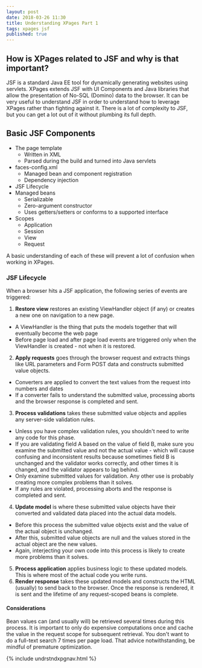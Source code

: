 ```yaml
---
layout: post
date: 2018-03-26 11:30
title: Understanding XPages Part 1
tags: xpages jsf
published: true
---
```

## How is XPages related to JSF and why is that important?

JSF is a standard Java EE tool for dynamically generating websites using servlets. XPages extends JSF with UI Components and Java libraries that allow the presentation of No-SQL (Domino) data to the browser. It can be very useful to understand JSF in order to understand how to leverage XPages rather than fighting against it. There is a lot of complexity to JSF, but you can get a lot out of it without plumbing its full depth.
<!-- more -->
## Basic JSF Components

* The page template
  * Written in XML
  * Parsed during the build and turned into Java servlets
* faces-config.xml
  * Managed bean and component registration
  * Dependency injection
* JSF Lifecycle
* Managed beans
  * Serializable
  * Zero-argument constructor
  * Uses getters/setters or conforms to a supported interface
* Scopes
  * Application
  * Session
  * View
  * Request
  
A basic understanding of each of these will prevent a lot of confusion when working in XPages.

### JSF Lifecycle

When a browser hits a JSF application, the following series of events are triggered:

1. **Restore view** restores an existing ViewHandler object (if any) or creates a new one on navigation to a new page.
  * A ViewHandler is the thing that puts the models together that will eventually become the web page
  * Before page load and after page load events are triggered only when the ViewHandler is created - not when it is restored.
2. **Apply requests** goes through the browser request and extracts things like URL parameters and Form POST data and constructs submitted value objects.
  * Converters are applied to convert the text values from the request into numbers and dates
  * If a converter fails to understand the submitted value, processing aborts and the browser response is completed and sent.
3. **Process validations** takes these submitted value objects and applies any server-side validation rules.  
  * Unless you have complex validation rules, you shouldn't need to write any code for this phase.
  * If you are validating field A based on the value of field B, make sure you examine the submitted value and not the actual value - which will cause confusing and inconsistent results because sometimes field B is unchanged and the validator works correctly, and other times it is changed, and the validator appears to lag behind.
  * Only examine submitted values for validation. Any other use is probably creating more complex problems than it solves.
  * If any rules are violated, processing aborts and the response is completed and sent.
4. **Update model** is where these submitted value objects have their converted and validated data placed into the actual data models.  
  * Before this process the submitted value objects exist and the value of the actual object is unchanged.
  * After this, submitted value objects are null and the values stored in the actual object are the new values.
  * Again, interjecting your own code into this process is likely to create more problems than it solves.
5. **Process application** applies business logic to these updated models. This is where most of the actual code you write runs.
6. **Render response** takes these updated models and constructs the HTML (usually) to send back to the browser. Once the response is rendered, it is sent and the lifetime of any request-scoped beans is complete.

#### Considerations

Bean values can (and usually will) be retrieved several times during this process. It is important to only do expensive computations once and cache the value in the request scope for subsequent retrieval. You don't want to do a full-text search 7 times per page load. That advice notwithstanding, be mindful of premature optimization.

{% include undrstndxpgnav.html %}